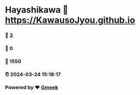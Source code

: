 # Hayashikawa :link: https://KawausoJyou.github.io 
### :page_facing_up: [3](https://KawausoJyou.github.io/tag.html) 
### :speech_balloon: 0 
### :hibiscus: 1550 
### :alarm_clock: 2024-03-24 15:18:17 
### Powered by :heart: [Gmeek](https://github.com/Meekdai/Gmeek)
